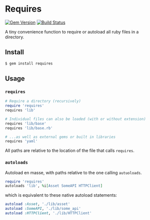 # Requires

[![Gem Version](https://badge.fury.io/rb/requires.svg)](https://badge.fury.io/rb/requires)
[![Build Status](https://github.com/DannyBen/requires/workflows/Test/badge.svg)](https://github.com/DannyBen/requires/actions?query=workflow%3ATest)

A tiny convenience function to require or autoload all ruby files in a directory.

## Install

```bash
$ gem install requires
```

## Usage

### `requires`

```ruby
# Require a directory (recursively)
require 'requires'
requires 'lib'

# Individual files can also be loaded (with or without extension)
requires 'lib/base'
requires 'lib/base.rb'

# ...as well as external gems or built in libraries
requires 'yaml'
```

All paths are relative to the location of the file that calls `requires`.

### `autoloads`

Autoload en masse, with paths relative to the one calling `autuoloads`.

```ruby
require 'requires'
autoloads 'lib', %i[Asset SomeAPI HTTPClient]
```

which is equivalent to these native autoload statements:

```ruby
autoload :Asset, './lib/asset'
autoload :SomeAPI, './lib/some_api'
autoload :HTTPClient, './lib/HTTPClient'
```
